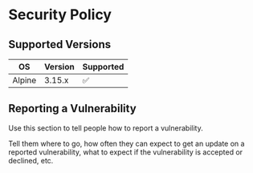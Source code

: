 # Security Policy

## Supported Versions

|    OS   | Version  |     Supported      |
| ------- | -------- | ------------------ |
| Alpine  | 3.15.x   | :white_check_mark: |

## Reporting a Vulnerability

Use this section to tell people how to report a vulnerability.

Tell them where to go, how often they can expect to get an update on a
reported vulnerability, what to expect if the vulnerability is accepted or
declined, etc.
